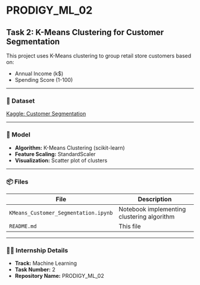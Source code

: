 # PRODIGY_ML_02

## Task 2: K-Means Clustering for Customer Segmentation

This project uses K-Means clustering to group retail store customers based on:

- Annual Income (k$)
- Spending Score (1-100)

---

### 📂 Dataset
[Kaggle: Customer Segmentation](https://www.kaggle.com/datasets/vjchoudhary7/customer-segmentation-tutorial-in-python)

---

### 🚀 Model
- **Algorithm:** K-Means Clustering (scikit-learn)
- **Feature Scaling:** StandardScaler
- **Visualization:** Scatter plot of clusters

---

### 📦 Files
| File                               | Description                                  |
|------------------------------------|----------------------------------------------|
| `KMeans_Customer_Segmentation.ipynb` | Notebook implementing clustering algorithm |
| `README.md`                        | This file                                    |

---

### 👨‍💻 Internship Details
- **Track:** Machine Learning
- **Task Number:** 2
- **Repository Name:** PRODIGY_ML_02
